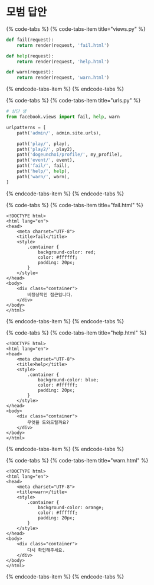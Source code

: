 # 모범 답안



{% code-tabs %}
{% code-tabs-item title="views.py" %}
```python
def fail(request):
    return render(request, 'fail.html')

def help(request):
    return render(request, 'help.html')

def warn(request):
    return render(request, 'warn.html')
```
{% endcode-tabs-item %}
{% endcode-tabs %}

{% code-tabs %}
{% code-tabs-item title="urls.py" %}
```python
# 상단 생
from facebook.views import fail, help, warn

urlpatterns = [
    path('admin/', admin.site.urls),

    path('play/', play),
    path('play2/', play2),
    path('dogeunchoi/profile/', my_profile),
    path('event/', event),
    path('fail/', fail),
    path('help/', help),
    path('warn/', warn),
]
```
{% endcode-tabs-item %}
{% endcode-tabs %}

{% code-tabs %}
{% code-tabs-item title="fail.html" %}
```markup
<!DOCTYPE html>
<html lang="en">
<head>
    <meta charset="UTF-8">
    <title>fail</title>
    <style>
        .container {
            background-color: red;
            color: #ffffff;
            padding: 20px;
        }
    </style>
</head>
<body>
    <div class="container">
        비정상적인 접근입니다.
    </div>
</body>
</html>
```
{% endcode-tabs-item %}
{% endcode-tabs %}

{% code-tabs %}
{% code-tabs-item title="help.html" %}
```markup
<!DOCTYPE html>
<html lang="en">
<head>
    <meta charset="UTF-8">
    <title>help</title>
    <style>
        .container {
            background-color: blue;
            color: #ffffff;
            padding: 20px;
        }
    </style>
</head>
<body>
    <div class="container">
        무엇을 도와드릴까요?
    </div>
</body>
</html>
```
{% endcode-tabs-item %}
{% endcode-tabs %}

{% code-tabs %}
{% code-tabs-item title="warn.html" %}
```markup
<!DOCTYPE html>
<html lang="en">
<head>
    <meta charset="UTF-8">
    <title>warn</title>
    <style>
        .container {
            background-color: orange;
            color: #ffffff;
            padding: 20px;
        }
    </style>
</head>
<body>
    <div class="container">
        다시 확인해주세요.
    </div>
</body>
</html>
```
{% endcode-tabs-item %}
{% endcode-tabs %}

 

